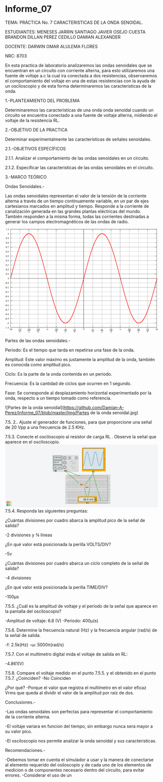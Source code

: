 # Informe_07

TEMA: PRÁCTICA No. 7 CARACTERISTICAS DE LA ONDA SENOIDAL.

ESTUDIANTES:  MENESES JARRIN SANTIAGO JAVIER OSEJO CUESTA BRANDON DILLAN PEREZ CEDILLO DAMIAN ALEXANDER 
    
DOCENTE: DARWIN OMAR ALULEMA FLORES 
 
NRC:  8703

En esta practica de laboratorio analizaremos las ondas senoidales que se encuentran en un circuito con corriente alterna, para esto utilizaremos una fuente de voltaje a.c la cual ira conectada a dos resistencias, observaremos el comportamiento del voltaje en una de estas resistencias con la ayuda de un osciloscopio y de esta forma determinaremos las caracteristicas de la onda.

1.-PLANTEAMIENTO DEL PROBLEMA

Determinaremos las caracteristicas de una onda onda senoidal cuando un circuito se encuentra conectado a una fuente de voltaje alterna, midiendo el voltaje de la resistencia RL.

2.-OBJETIVO DE LA PRACTICA

Determinar experimentalmente las características de señales senoidales.

2.1.-OBJETIVOS ESPECÍFICOS

2.1.1. Analizar el comportamiento de las ondas senoidales en un circuito.

2.1.2. Especificar las caracteristicas de las ondas senoidales en el circuito.

3.-MARCO TEÓRICO

Ondas Senoidales.-

Las ondas senoidales representan el valor de la tensión de la corriente alterna a través de un tiempo continuamente variable, en un par de ejes cartesianos marcados en amplitud y tiempo. Responde a la corriente de canalización generada en las grandes plantas eléctricas del mundo. También responden a la misma forma, todas las corrientes destinadas a generar los campos electromagnéticos de las ondas de radio. 

![Onda senoidal](https://github.com/Damian-A-Perez/Informe_07/blob/master/Img/Onda_senoidal.png)

Partes de las ondas senoidales.-

Periodo: Es el tiempo que tarda en repetirse una fase de la onda.

Amplitud: Este valor máximo es justamente la amplitud de la onda, también es conocida como amplitud pico.

Ciclo: Es la parte de la onda contenida en un periodo.

Frecuencia: Es la cantidad de ciclos que ocurren en 1 segundo.

Fase: Se corresponde al desplazamiento horizontal experimentado por la onda, respecto a un tiempo tomado como referencia.

![Partes de la onda senoidal](https://github.com/Damian-A-Perez/Informe_07/blob/master/Img/Partes de la onda senoidal.jpg)

7.5. 2.. Ajuste el generador de funciones, para que proporcione una señal de 20 Vpp a
una frecuencia de 2.5 KHz. 

7.5.3. Conecte el osciloscopio al resistor de carga RL
. Observe la señal que aparece en el osciloscopio. 
![Holo](https://github.com/Damian-A-Perez/Informe_07/blob/master/Img/Frantic%20Jarv-Gaaris.png)
7.5.4. Responda las siguientes preguntas:
 
¿Cuántas divisiones por cuadro abarca la amplitud pico de la señal de salida?

-2 divisiones y ¾ líneas 

¿En qué valor está posicionada la perilla VOLTS/DIV?  

-5v

¿Cuántas divisiones por cuadro abarca un ciclo completo de la señal de salida?

-4 divisiones

¿En qué valor está posicionada la perilla TIME/DIV? 

 -100µs
  
7.5.5. ¿Cuál es la amplitud de voltaje y el periodo de la señal que aparece en la pantalla
del osciloscopio? 

-Amplitud de voltaje: 6.8 (V) 
-Periodo: 400µ(s)
  
 7.5.6. Determine la frecuencia natural (Hz) y la frecuencia angular (rad/s) de la señal de
salida. 

-f: 2.5k(Hz)
-ω: 5000π(rad/s) 

7.5.7. Con el multímetro digital mida el voltaje de salida en RL: 

-4.861(V)

7.5.8. Compare el voltaje medido en el punto 7.5.5. y el obtenido en el punto 7.5.7.
¿Coinciden? 
-No Coinciden 

¿Por qué?
-Porque el valor que registra el multímetro en el valor eficaz Vrms que queda al dividir el valor de la amplitud por raíz de dos.

Conclusiones.-

-Las ondas senoidales son perfectas para representar el comportamiento de la corriente alterna.

-El voltaje variara en funcion del tiempo, sin embargo nunca sera mayor a su valor pico.

-El osciloscopio nos permite analizar la onda senoidal y sus caracteristicas.

Recomendaciones.-

-Debemos tomar en cuenta el simulador a usar y la manera de conectarse al elemento requerido del osiloscopio y de cada uno de los elementos de medicion o de componentes necesario dentro del circuito, para evitar errores.
-Considerar el uso de un 
